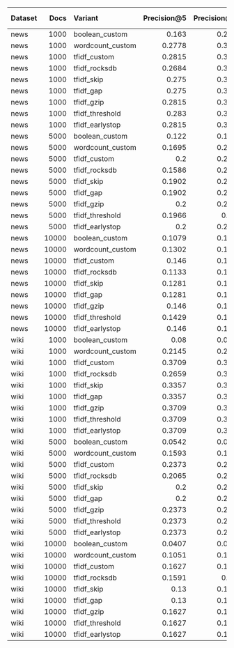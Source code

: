 | Dataset   |   Docs | Variant          |   Precision@5 |   Precision@10 |   Precision@20 |   Recall@10 |   F1@10 | Success Rate   |
|:----------|-------:|:-----------------|--------------:|---------------:|---------------:|------------:|--------:|:---------------|
| news      |   1000 | boolean_custom   |        0.163  |         0.2537 |         0.1269 |      0.3366 |  0.2686 | 54/100         |
| news      |   1000 | wordcount_custom |        0.2778 |         0.3574 |         0.1787 |      0.4403 |  0.3723 | 54/100         |
| news      |   1000 | tfidf_custom     |        0.2815 |         0.3833 |         0.1917 |      0.4662 |  0.3982 | 54/100         |
| news      |   1000 | tfidf_rocksdb    |        0.2684 |         0.3421 |         0.1711 |      0.4479 |  0.358  | 76/100         |
| news      |   1000 | tfidf_skip       |        0.275  |         0.3661 |         0.183  |      0.454  |  0.3803 | 56/100         |
| news      |   1000 | tfidf_gap        |        0.275  |         0.3661 |         0.183  |      0.454  |  0.3803 | 56/100         |
| news      |   1000 | tfidf_gzip       |        0.2815 |         0.3833 |         0.1917 |      0.4662 |  0.3982 | 54/100         |
| news      |   1000 | tfidf_threshold  |        0.283  |         0.3887 |         0.1943 |      0.4561 |  0.4023 | 53/100         |
| news      |   1000 | tfidf_earlystop  |        0.2815 |         0.3833 |         0.1917 |      0.4662 |  0.3982 | 54/100         |
| news      |   5000 | boolean_custom   |        0.122  |         0.1559 |         0.078  |      0.2216 |  0.1703 | 59/100         |
| news      |   5000 | wordcount_custom |        0.1695 |         0.2492 |         0.1246 |      0.3148 |  0.2635 | 59/100         |
| news      |   5000 | tfidf_custom     |        0.2    |         0.2627 |         0.1314 |      0.3284 |  0.277  | 59/100         |
| news      |   5000 | tfidf_rocksdb    |        0.1586 |         0.2103 |         0.1052 |      0.2853 |  0.223  | 87/100         |
| news      |   5000 | tfidf_skip       |        0.1902 |         0.2475 |         0.1238 |      0.3053 |  0.2596 | 61/100         |
| news      |   5000 | tfidf_gap        |        0.1902 |         0.2475 |         0.1238 |      0.3053 |  0.2596 | 61/100         |
| news      |   5000 | tfidf_gzip       |        0.2    |         0.2627 |         0.1314 |      0.3284 |  0.277  | 59/100         |
| news      |   5000 | tfidf_threshold  |        0.1966 |         0.261  |         0.1305 |      0.3199 |  0.2742 | 59/100         |
| news      |   5000 | tfidf_earlystop  |        0.2    |         0.2627 |         0.1314 |      0.3284 |  0.277  | 59/100         |
| news      |  10000 | boolean_custom   |        0.1079 |         0.1302 |         0.0651 |      0.1933 |  0.1438 | 63/100         |
| news      |  10000 | wordcount_custom |        0.1302 |         0.1698 |         0.0849 |      0.2329 |  0.1835 | 63/100         |
| news      |  10000 | tfidf_custom     |        0.146  |         0.1984 |         0.0992 |      0.2615 |  0.2121 | 63/100         |
| news      |  10000 | tfidf_rocksdb    |        0.1133 |         0.1411 |         0.0706 |      0.1592 |  0.1455 | 90/100         |
| news      |  10000 | tfidf_skip       |        0.1281 |         0.1812 |         0.0906 |      0.2171 |  0.1896 | 64/100         |
| news      |  10000 | tfidf_gap        |        0.1281 |         0.1812 |         0.0906 |      0.2171 |  0.1896 | 64/100         |
| news      |  10000 | tfidf_gzip       |        0.146  |         0.1984 |         0.0992 |      0.2615 |  0.2121 | 63/100         |
| news      |  10000 | tfidf_threshold  |        0.1429 |         0.1968 |         0.0984 |      0.2562 |  0.2096 | 63/100         |
| news      |  10000 | tfidf_earlystop  |        0.146  |         0.1984 |         0.0992 |      0.2615 |  0.2121 | 63/100         |
| wiki      |   1000 | boolean_custom   |        0.08   |         0.0982 |         0.0491 |      0.1591 |  0.1081 | 55/100         |
| wiki      |   1000 | wordcount_custom |        0.2145 |         0.2836 |         0.1418 |      0.3445 |  0.2935 | 55/100         |
| wiki      |   1000 | tfidf_custom     |        0.3709 |         0.3982 |         0.1991 |      0.4591 |  0.4081 | 55/100         |
| wiki      |   1000 | tfidf_rocksdb    |        0.2659 |         0.3011 |         0.1505 |      0.3361 |  0.3072 | 91/100         |
| wiki      |   1000 | tfidf_skip       |        0.3357 |         0.3768 |         0.1884 |      0.3839 |  0.378  | 56/100         |
| wiki      |   1000 | tfidf_gap        |        0.3357 |         0.3768 |         0.1884 |      0.3839 |  0.378  | 56/100         |
| wiki      |   1000 | tfidf_gzip       |        0.3709 |         0.3982 |         0.1991 |      0.4591 |  0.4081 | 55/100         |
| wiki      |   1000 | tfidf_threshold  |        0.3709 |         0.3982 |         0.1991 |      0.4591 |  0.4081 | 55/100         |
| wiki      |   1000 | tfidf_earlystop  |        0.3709 |         0.3982 |         0.1991 |      0.4591 |  0.4081 | 55/100         |
| wiki      |   5000 | boolean_custom   |        0.0542 |         0.0424 |         0.0212 |      0.1011 |  0.0511 | 59/100         |
| wiki      |   5000 | wordcount_custom |        0.1593 |         0.1475 |         0.0737 |      0.2062 |  0.1562 | 59/100         |
| wiki      |   5000 | tfidf_custom     |        0.2373 |         0.2407 |         0.1203 |      0.2994 |  0.2494 | 59/100         |
| wiki      |   5000 | tfidf_rocksdb    |        0.2065 |         0.2075 |         0.1038 |      0.2257 |  0.2105 | 93/100         |
| wiki      |   5000 | tfidf_skip       |        0.2    |         0.2117 |         0.1058 |      0.2143 |  0.2127 | 60/100         |
| wiki      |   5000 | tfidf_gap        |        0.2    |         0.2117 |         0.1058 |      0.2143 |  0.2127 | 60/100         |
| wiki      |   5000 | tfidf_gzip       |        0.2373 |         0.2407 |         0.1203 |      0.2994 |  0.2494 | 59/100         |
| wiki      |   5000 | tfidf_threshold  |        0.2373 |         0.2407 |         0.1203 |      0.2994 |  0.2494 | 59/100         |
| wiki      |   5000 | tfidf_earlystop  |        0.2373 |         0.2407 |         0.1203 |      0.2994 |  0.2494 | 59/100         |
| wiki      |  10000 | boolean_custom   |        0.0407 |         0.0407 |         0.0203 |      0.0876 |  0.0476 | 59/100         |
| wiki      |  10000 | wordcount_custom |        0.1051 |         0.1186 |         0.0593 |      0.1655 |  0.1256 | 59/100         |
| wiki      |  10000 | tfidf_custom     |        0.1627 |         0.1966 |         0.0983 |      0.2435 |  0.2035 | 59/100         |
| wiki      |  10000 | tfidf_rocksdb    |        0.1591 |         0.157  |         0.0785 |      0.1724 |  0.1593 | 93/100         |
| wiki      |  10000 | tfidf_skip       |        0.13   |         0.1667 |         0.0833 |      0.1689 |  0.1675 | 60/100         |
| wiki      |  10000 | tfidf_gap        |        0.13   |         0.1667 |         0.0833 |      0.1689 |  0.1675 | 60/100         |
| wiki      |  10000 | tfidf_gzip       |        0.1627 |         0.1966 |         0.0983 |      0.2435 |  0.2035 | 59/100         |
| wiki      |  10000 | tfidf_threshold  |        0.1627 |         0.1966 |         0.0983 |      0.2435 |  0.2035 | 59/100         |
| wiki      |  10000 | tfidf_earlystop  |        0.1627 |         0.1966 |         0.0983 |      0.2435 |  0.2035 | 59/100         |